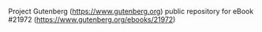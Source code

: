 Project Gutenberg (https://www.gutenberg.org) public repository for eBook #21972 (https://www.gutenberg.org/ebooks/21972)
